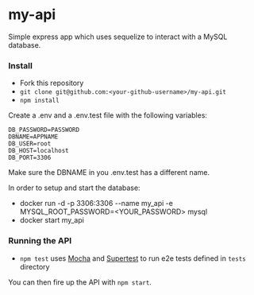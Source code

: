 # my-api

Simple express app which uses sequelize to interact with a MySQL database.

### Install
- Fork this repository
- `git clone git@github.com:<your-github-username>/my-api.git`
- `npm install`

Create a .env and a .env.test file with the following variables:

    DB_PASSWORD=PASSWORD
    DBNAME=APPNAME
    DB_USER=root
    DB_HOST=localhost
    DB_PORT=3306

Make sure the DBNAME in you .env.test has a different name.

In order to setup and start the database:

- docker run -d -p 3306:3306 --name my_api -e MYSQL_ROOT_PASSWORD=<YOUR_PASSWORD> mysql
- docker start my_api

### Running the API

- `npm test` uses [Mocha](https://mochajs.org/) and [Supertest](https://www.npmjs.com/package/supertest) to run e2e tests defined in `tests` directory

You can then fire up the API with `npm start`.